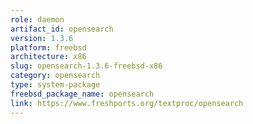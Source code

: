 ```yaml
---
role: daemon
artifact_id: opensearch
version: 1.3.6
platform: freebsd
architecture: x86
slug: opensearch-1.3.6-freebsd-x86
category: opensearch
type: system-package
freebsd_package_name: opensearch
link: https://www.freshports.org/textproc/opensearch
---
```

